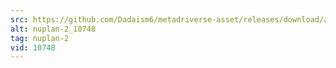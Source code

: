 ```yaml
---
src: https://github.com/Dadaism6/metadriverse-asset/releases/download/assetsv1.0.1/nuplan-2_10748.mp4
alt: nuplan-2_10748
tag: nuplan-2
vid: 10748
---
```

